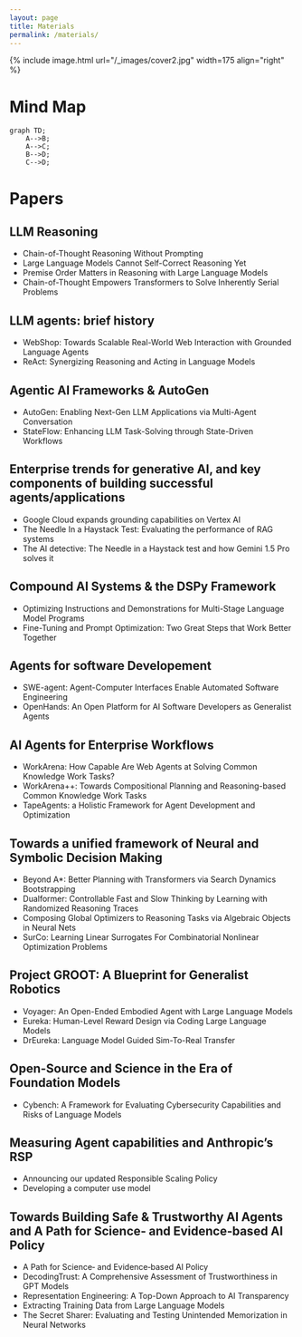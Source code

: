 ```yaml
---
layout: page
title: Materials
permalink: /materials/
---
```


{% include image.html url="/_images/cover2.jpg" width=175 align="right" %}

Mind Map
=====

```mermaid
graph TD;
    A-->B;
    A-->C;
    B-->D;
    C-->D;
```

Papers
=====

LLM Reasoning
---
- Chain-of-Thought Reasoning Without Prompting
- Large Language Models Cannot Self-Correct Reasoning Yet
- Premise Order Matters in Reasoning with Large Language Models
- Chain-of-Thought Empowers Transformers to Solve Inherently Serial Problems

LLM agents: brief history
---
- WebShop: Towards Scalable Real-World Web Interaction with Grounded Language Agents
- ReAct: Synergizing Reasoning and Acting in Language Models

Agentic AI Frameworks & AutoGen
---
- AutoGen: Enabling Next-Gen LLM Applications via Multi-Agent Conversation
- StateFlow: Enhancing LLM Task-Solving through State-Driven Workflows

Enterprise trends for generative AI, and key components of building successful agents/applications
---
- Google Cloud expands grounding capabilities on Vertex AI
- The Needle In a Haystack Test: Evaluating the performance of RAG systems
- The AI detective: The Needle in a Haystack test and how Gemini 1.5 Pro solves it

Compound AI Systems & the DSPy Framework
---
- Optimizing Instructions and Demonstrations for Multi-Stage Language Model Programs
- Fine-Tuning and Prompt Optimization: Two Great Steps that Work Better Together

Agents for software Developement
---
- SWE-agent: Agent-Computer Interfaces Enable Automated Software Engineering
- OpenHands: An Open Platform for AI Software Developers as Generalist Agents

AI Agents for Enterprise Workflows
---
- WorkArena: How Capable Are Web Agents at Solving Common Knowledge Work Tasks?
- WorkArena++: Towards Compositional Planning and Reasoning-based Common Knowledge Work Tasks
- TapeAgents: a Holistic Framework for Agent Development and Optimization

Towards a unified framework of Neural and Symbolic Decision Making
---
- Beyond A*: Better Planning with Transformers via Search Dynamics Bootstrapping
- Dualformer: Controllable Fast and Slow Thinking by Learning with Randomized Reasoning Traces
- Composing Global Optimizers to Reasoning Tasks via Algebraic Objects in Neural Nets
- SurCo: Learning Linear Surrogates For Combinatorial Nonlinear Optimization Problems

Project GROOT: A Blueprint for Generalist Robotics
---
- Voyager: An Open-Ended Embodied Agent with Large Language Models
- Eureka: Human-Level Reward Design via Coding Large Language Models
- DrEureka: Language Model Guided Sim-To-Real Transfer

Open-Source and Science in the Era of Foundation Models
---
- Cybench: A Framework for Evaluating Cybersecurity Capabilities and Risks of Language Models

Measuring Agent capabilities and Anthropic’s RSP
---
- Announcing our updated Responsible Scaling Policy
- Developing a computer use model

Towards Building Safe & Trustworthy AI Agents and A Path for Science‑ and Evidence‑based AI Policy
---
- A Path for Science‑ and Evidence‑based AI Policy
- DecodingTrust: A Comprehensive Assessment of Trustworthiness in GPT Models
- Representation Engineering: A Top-Down Approach to AI Transparency
- Extracting Training Data from Large Language Models
- The Secret Sharer: Evaluating and Testing Unintended Memorization in Neural Networks
